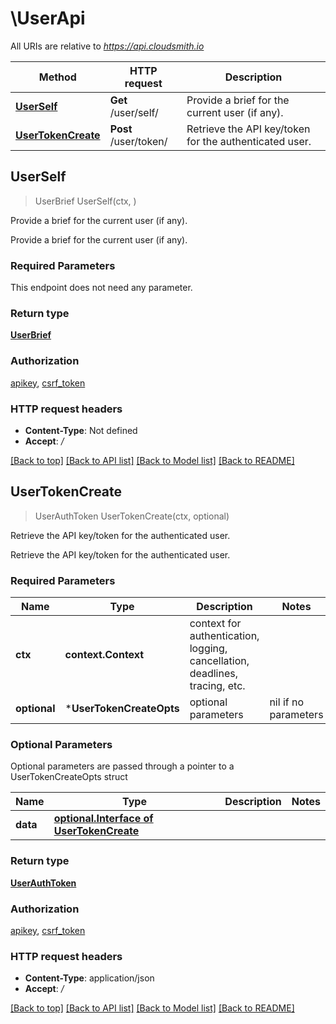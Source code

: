 # \UserApi

All URIs are relative to *https://api.cloudsmith.io*

Method | HTTP request | Description
------------- | ------------- | -------------
[**UserSelf**](UserApi.md#UserSelf) | **Get** /user/self/ | Provide a brief for the current user (if any).
[**UserTokenCreate**](UserApi.md#UserTokenCreate) | **Post** /user/token/ | Retrieve the API key/token for the authenticated user.



## UserSelf

> UserBrief UserSelf(ctx, )

Provide a brief for the current user (if any).

Provide a brief for the current user (if any).

### Required Parameters

This endpoint does not need any parameter.

### Return type

[**UserBrief**](UserBrief.md)

### Authorization

[apikey](../README.md#apikey), [csrf_token](../README.md#csrf_token)

### HTTP request headers

- **Content-Type**: Not defined
- **Accept**: */*

[[Back to top]](#) [[Back to API list]](../README.md#documentation-for-api-endpoints)
[[Back to Model list]](../README.md#documentation-for-models)
[[Back to README]](../README.md)


## UserTokenCreate

> UserAuthToken UserTokenCreate(ctx, optional)

Retrieve the API key/token for the authenticated user.

Retrieve the API key/token for the authenticated user.

### Required Parameters


Name | Type | Description  | Notes
------------- | ------------- | ------------- | -------------
**ctx** | **context.Context** | context for authentication, logging, cancellation, deadlines, tracing, etc.
 **optional** | ***UserTokenCreateOpts** | optional parameters | nil if no parameters

### Optional Parameters

Optional parameters are passed through a pointer to a UserTokenCreateOpts struct


Name | Type | Description  | Notes
------------- | ------------- | ------------- | -------------
 **data** | [**optional.Interface of UserTokenCreate**](UserTokenCreate.md)|  | 

### Return type

[**UserAuthToken**](UserAuthToken.md)

### Authorization

[apikey](../README.md#apikey), [csrf_token](../README.md#csrf_token)

### HTTP request headers

- **Content-Type**: application/json
- **Accept**: */*

[[Back to top]](#) [[Back to API list]](../README.md#documentation-for-api-endpoints)
[[Back to Model list]](../README.md#documentation-for-models)
[[Back to README]](../README.md)

